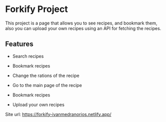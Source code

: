 # Forkify Project

This project is a page that allows you to see recipes, and bookmark them, also you can upload your own recipes using an API for fetching the recipes.

## Features

- Search recipes

- Bookmark recipes

- Change the rations of the recipe

- Go to the main page of the recipe

- Bookmark recipes

- Upload your own recipes

Site url: https://forkify-ivanmedranorios.netlify.app/
